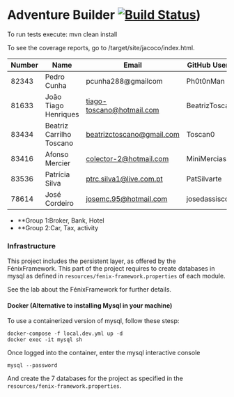 # Adventure Builder [![Build Status](https://codecov.io/gh/tecnico-softeng/es18al_29-project/branch/develop/graph/badge.svg?token=OzQ7MyCEmo)](https://codecov.io/gh/tecnico-softeng/es18al_29-project))

To run tests execute: mvn clean install

To see the coverage reports, go to <module name>/target/site/jacoco/index.html.


|   Number   |          Name           |            Email        |   GitHub Username  | Group |
| ---------- | ----------------------- | ----------------------- | -------------------| ----- |
|  82343     | Pedro Cunha             |    pcunha288@gmailcom   |    Ph0t0nMan       |   1   |
|  81633     | João Tiago Henriques    |tiago-toscano@hotmail.com|   BeatrizToscano   |   1   |
|  83434     | Beatriz Carrilho Toscano|beatrizctoscano@gmail.com|    Toscan0         |   1   |
|  83416     | Afonso Mercier          |colector-2@hotmail.com   |   MiniMercias      |   2   |
|  83536     | Patrícia Silva          |ptrc.silva1@live.com.pt  |     PatSilvarte    |   2   |
|  78614     | José Cordeiro           |josemc.95@hotmail.com    | josedassiscordeiro |   2   |

- **Group 1:Broker, Bank, Hotel
- **Group 2:Car, Tax, activity

### Infrastructure

This project includes the persistent layer, as offered by the FénixFramework.
This part of the project requires to create databases in mysql as defined in `resources/fenix-framework.properties` of each module.

See the lab about the FénixFramework for further details.

#### Docker (Alternative to installing Mysql in your machine)

To use a containerized version of mysql, follow these stesp:

```
docker-compose -f local.dev.yml up -d
docker exec -it mysql sh
```

Once logged into the container, enter the mysql interactive console

```
mysql --password
```

And create the 7 databases for the project as specified in
the `resources/fenix-framework.properties`.
